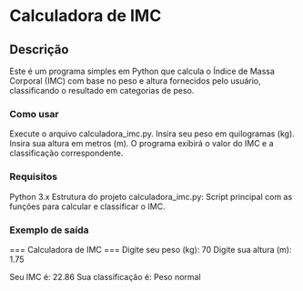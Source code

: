 # Calculadora de IMC

## Descrição
Este é um programa simples em Python que calcula o Índice de Massa Corporal (IMC) com base no peso e altura fornecidos pelo usuário, classificando o resultado em categorias de peso.

### Como usar
Execute o arquivo calculadora_imc.py.
Insira seu peso em quilogramas (kg).
Insira sua altura em metros (m).
O programa exibirá o valor do IMC e a classificação correspondente.

### Requisitos
Python 3.x
Estrutura do projeto
calculadora_imc.py: Script principal com as funções para calcular e classificar o IMC.

### Exemplo de saída
=== Calculadora de IMC ===
Digite seu peso (kg): 70
Digite sua altura (m): 1.75

Seu IMC é: 22.86
Sua classificação é: Peso normal

